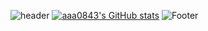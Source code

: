 ![header](https://capsule-render.vercel.app/api?type=waving&color=_B897FF&height=300&section=header&text=Kwak_Ihn_Jung&fontSize=80)
[![aaa0843's GitHub stats](https://github-readme-stats.vercel.app/api?username=aaa0843)](https://github.com/aaa0843/github-readme-stats)
![Footer](https://capsule-render.vercel.app/api?type=waving&color=timeauto&height=200&section=footer)
